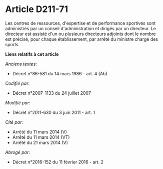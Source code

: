 # Article D211-71

Les centres de ressources, d'expertise et de performance sportives sont administrés par un conseil d'administration et
dirigés par un directeur. Le directeur est assisté d'un ou plusieurs directeurs adjoints dont le nombre est précisé, pour
chaque établissement, par arrêté du ministre chargé des sports.

**Liens relatifs à cet article**

_Anciens textes_:

  - Décret n°86-581 du 14 mars 1986 - art. 4 (Ab)

_Codifié par_:

  - Décret n°2007-1133 du 24 juillet 2007

_Modifié par_:

  - Décret n°2011-630 du 3 juin 2011 - art. 1

_Cité par_:

  - Arrêté du 11 mars 2014 (V)
  - Arrêté du 11 mars 2014 (VT)
  - Arrêté du 21 mars 2014 (V)

_Abrogé par_:

  - Décret n°2016-152 du 11 février 2016 - art. 2
